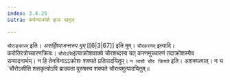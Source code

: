 ```yaml
---
index: 3.4.25
sutra: कर्मण्याक्रोशे कृञः खमुञ्

---
```

   `चौराङ्कारम्` इति। _अरुर्द्विषदजन्तस्य मुम्_ [[6|3|67]]  इति मुम्। `चौरकरणम्` इत्यादि। करोतिरत्रोच्चारणक्रियः। `चौरोऽसि`इत्याक्रोशवाक्ये चौरशब्दस्य यत् करणमुच्चारणं तदाक्रोशस्यैव सम्पादनार्थम्। न हि तेनविनाऽ‌ऽक्रोशः शक्यते प्रतिपादयितुम्। `न त्वसौ चौरः क्रियते` इति। अशक्यत्वात्। न च `चौरोऽसीति शतकृत्वोऽपि ब्राउवता पुरुषस्य शक्यते चौरत्वमुत्पादयितुम्॥